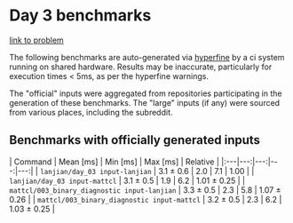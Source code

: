 # Day 3 benchmarks

[link to problem](http://adventofcode.com/2021/day/3)

The following benchmarks are auto-generated via [hyperfine](https://github.com/sharkdp/hyperfine) by a ci system running on shared hardware. Results may be inaccurate, particularly for execution times < 5ms, as per the hyperfine warnings.

The "official" inputs were aggregated from repositories participating in the generation of these benchmarks. The "large" inputs (if any) were sourced from various places, including the subreddit.

## Benchmarks with officially generated inputs
| Command | Mean [ms] | Min [ms] | Max [ms] | Relative | |:---|---:|---:|---:|---:| | `lanjian/day_03 input-lanjian` | 3.1 ± 0.6 | 2.0 | 7.1 | 1.00 | | `lanjian/day_03 input-mattcl` | 3.1 ± 0.5 | 1.9 | 6.2 | 1.01 ± 0.25 | | `mattcl/003_binary_diagnostic input-lanjian` | 3.3 ± 0.5 | 2.3 | 5.8 | 1.07 ± 0.26 | | `mattcl/003_binary_diagnostic input-mattcl` | 3.2 ± 0.5 | 2.3 | 6.2 | 1.03 ± 0.25 |
